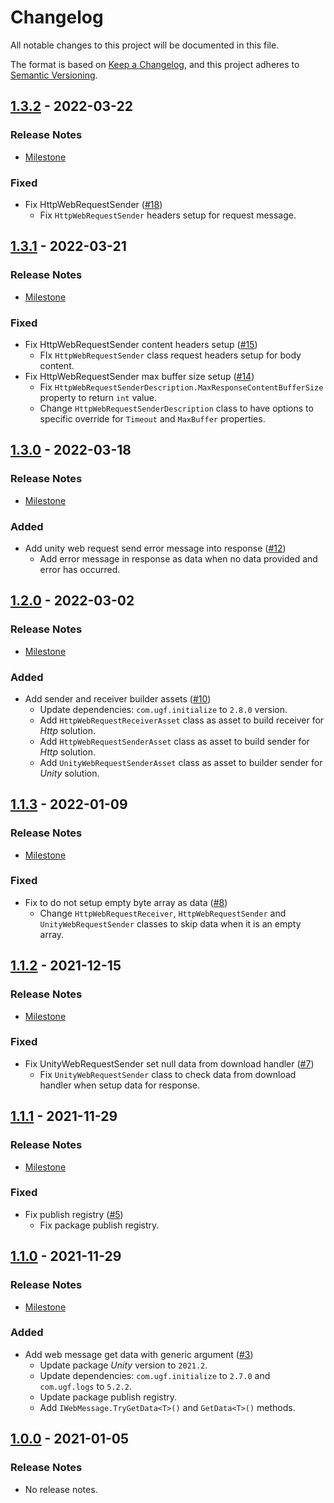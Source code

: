 # Changelog

All notable changes to this project will be documented in this file.

The format is based on [Keep a Changelog](https://keepachangelog.com/en/1.0.0/),
and this project adheres to [Semantic Versioning](https://semver.org/spec/v2.0.0.html).

## [1.3.2](https://github.com/unity-game-framework/ugf-webrequests/releases/tag/1.3.2) - 2022-03-22  

### Release Notes

- [Milestone](https://github.com/unity-game-framework/ugf-webrequests/milestone/8?closed=1)  
    

### Fixed

- Fix HttpWebRequestSender ([#18](https://github.com/unity-game-framework/ugf-webrequests/issues/18))  
    - Fix `HttpWebRequestSender` headers setup for request message.

## [1.3.1](https://github.com/unity-game-framework/ugf-webrequests/releases/tag/1.3.1) - 2022-03-21  

### Release Notes

- [Milestone](https://github.com/unity-game-framework/ugf-webrequests/milestone/7?closed=1)  
    

### Fixed

- Fix HttpWebRequestSender content headers setup ([#15](https://github.com/unity-game-framework/ugf-webrequests/issues/15))  
    - FIx `HttpWebRequestSender` class request headers setup for body content.
- Fix HttpWebRequestSender max buffer size setup ([#14](https://github.com/unity-game-framework/ugf-webrequests/issues/14))  
    - Fix `HttpWebRequestSenderDescription.MaxResponseContentBufferSize` property to return `int` value.
    - Change `HttpWebRequestSenderDescription` class to have options to specific override for `Timeout` and `MaxBuffer` properties.

## [1.3.0](https://github.com/unity-game-framework/ugf-webrequests/releases/tag/1.3.0) - 2022-03-18  

### Release Notes

- [Milestone](https://github.com/unity-game-framework/ugf-webrequests/milestone/6?closed=1)  
    

### Added

- Add unity web request send error message into response ([#12](https://github.com/unity-game-framework/ugf-webrequests/issues/12))  
    - Add error message in response as data when no data provided and error has occurred.

## [1.2.0](https://github.com/unity-game-framework/ugf-webrequests/releases/tag/1.2.0) - 2022-03-02  

### Release Notes

- [Milestone](https://github.com/unity-game-framework/ugf-webrequests/milestone/5?closed=1)  
    

### Added

- Add sender and receiver builder assets ([#10](https://github.com/unity-game-framework/ugf-webrequests/issues/10))  
    - Update dependencies: `com.ugf.initialize` to `2.8.0` version.
    - Add `HttpWebRequestReceiverAsset` class as asset to build receiver for _Http_ solution.
    - Add `HttpWebRequestSenderAsset` class as asset to build sender for _Http_ solution.
    - Add `UnityWebRequestSenderAsset` class as asset to builder sender for _Unity_ solution.

## [1.1.3](https://github.com/unity-game-framework/ugf-webrequests/releases/tag/1.1.3) - 2022-01-09  

### Release Notes

- [Milestone](https://github.com/unity-game-framework/ugf-webrequests/milestone/4?closed=1)  
    

### Fixed

- Fix to do not setup empty byte array as data ([#8](https://github.com/unity-game-framework/ugf-webrequests/issues/8))  
    - Change `HttpWebRequestReceiver`, `HttpWebRequestSender` and `UnityWebRequestSender` classes to skip data when it is an empty array.

## [1.1.2](https://github.com/unity-game-framework/ugf-webrequests/releases/tag/1.1.2) - 2021-12-15  

### Release Notes

- [Milestone](https://github.com/unity-game-framework/ugf-webrequests/milestone/3?closed=1)  
    

### Fixed

- Fix UnityWebRequestSender set null data from download handler ([#7](https://github.com/unity-game-framework/ugf-webrequests/pull/7))  
    - Fix  `UnityWebRequestSender` class to check data from download handler when setup data for response.

## [1.1.1](https://github.com/unity-game-framework/ugf-webrequests/releases/tag/1.1.1) - 2021-11-29  

### Release Notes

- [Milestone](https://github.com/unity-game-framework/ugf-webrequests/milestone/2?closed=1)  
    

### Fixed

- Fix publish registry ([#5](https://github.com/unity-game-framework/ugf-webrequests/pull/5))  
    - Fix package publish registry.

## [1.1.0](https://github.com/unity-game-framework/ugf-webrequests/releases/tag/1.1.0) - 2021-11-29  

### Release Notes

- [Milestone](https://github.com/unity-game-framework/ugf-webrequests/milestone/1?closed=1)  
    

### Added

- Add web message get data with generic argument ([#3](https://github.com/unity-game-framework/ugf-webrequests/pull/3))  
    - Update package _Unity_ version to `2021.2`.
    - Update dependencies: `com.ugf.initialize` to `2.7.0` and `com.ugf.logs` to `5.2.2`.
    - Update package publish registry.
    - Add `IWebMessage.TryGetData<T>()` and `GetData<T>()` methods.

## [1.0.0](https://github.com/unity-game-framework/ugf-webrequests/releases/tag/1.0.0) - 2021-01-05  

### Release Notes

- No release notes.


